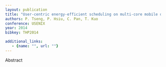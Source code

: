 ```yaml
---
layout: publication
title: "User-centric energy-efficient scheduling on multi-core mobile devices"
authors: P. Tseng, P. Hsiu, C. Pan, T. Kuo
conference: USENIX
year: 2014
bibkey: THP2014

additional_links:
   - {name: "", url: ""}
---
```

Abstract
